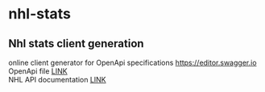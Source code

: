 # nhl-stats

## Nhl stats client generation
online client generator for OpenApi specifications https://editor.swagger.io  
OpenApi file [LINK](https://github.com/erunion/sport-api-specifications/blob/master/nhl/nhl.yaml)  
NHL API documentation [LINK](https://gitlab.com/dword4/nhlapi/tree/master/)